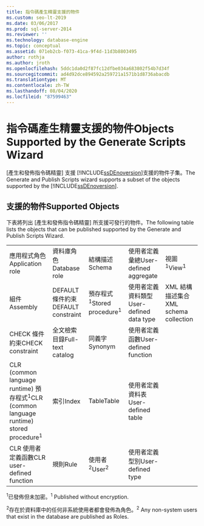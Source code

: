 ```yaml
---
title: 指令碼產生精靈支援的物件
ms.custom: seo-lt-2019
ms.date: 03/06/2017
ms.prod: sql-server-2014
ms.reviewer: ''
ms.technology: database-engine
ms.topic: conceptual
ms.assetid: 071eb2cb-f073-41ca-9f4d-11d3b8803495
author: rothja
ms.author: jroth
ms.openlocfilehash: 5ddc1da0d2f87fc12dfbe034a683802f54b7d34f
ms.sourcegitcommit: ad4d92dce894592a259721a1571b1d8736abacdb
ms.translationtype: MT
ms.contentlocale: zh-TW
ms.lasthandoff: 08/04/2020
ms.locfileid: "87599463"
---
```

# <a name="objects-supported-by-the-generate-scripts-wizard"></a><span data-ttu-id="80a46-102">指令碼產生精靈支援的物件</span><span class="sxs-lookup"><span data-stu-id="80a46-102">Objects Supported by the Generate Scripts Wizard</span></span>
  <span data-ttu-id="80a46-103">[產生和發佈指令碼精靈] 支援 [!INCLUDE[ssDEnoversion](../../includes/ssdenoversion-md.md)]支援的物件子集。</span><span class="sxs-lookup"><span data-stu-id="80a46-103">The Generate and Publish Scripts wizard supports a subset of the objects supported by the [!INCLUDE[ssDEnoversion](../../includes/ssdenoversion-md.md)].</span></span>  
  
## <a name="supported-objects"></a><span data-ttu-id="80a46-104">支援的物件</span><span class="sxs-lookup"><span data-stu-id="80a46-104">Supported Objects</span></span>  
 <span data-ttu-id="80a46-105">下表將列出 [產生和發佈指令碼精靈] 所支援可發行的物件。</span><span class="sxs-lookup"><span data-stu-id="80a46-105">The following table lists the objects that can be published supported by the Generate and Publish Scripts Wizard.</span></span>  
  
||||||  
|-|-|-|-|-|  
|<span data-ttu-id="80a46-106">應用程式角色</span><span class="sxs-lookup"><span data-stu-id="80a46-106">Application role</span></span>|<span data-ttu-id="80a46-107">資料庫角色</span><span class="sxs-lookup"><span data-stu-id="80a46-107">Database role</span></span>|<span data-ttu-id="80a46-108">結構描述</span><span class="sxs-lookup"><span data-stu-id="80a46-108">Schema</span></span>|<span data-ttu-id="80a46-109">使用者定義彙總</span><span class="sxs-lookup"><span data-stu-id="80a46-109">User-defined aggregate</span></span>|<span data-ttu-id="80a46-110">視圖<sup>1</sup></span><span class="sxs-lookup"><span data-stu-id="80a46-110">View<sup>1</sup></span></span>|  
|<span data-ttu-id="80a46-111">組件</span><span class="sxs-lookup"><span data-stu-id="80a46-111">Assembly</span></span>|<span data-ttu-id="80a46-112">DEFAULT 條件約束</span><span class="sxs-lookup"><span data-stu-id="80a46-112">DEFAULT constraint</span></span>|<span data-ttu-id="80a46-113">預存程式<sup>1</sup></span><span class="sxs-lookup"><span data-stu-id="80a46-113">Stored procedure<sup>1</sup></span></span>|<span data-ttu-id="80a46-114">使用者定義資料類型</span><span class="sxs-lookup"><span data-stu-id="80a46-114">User-defined data type</span></span>|<span data-ttu-id="80a46-115">XML 結構描述集合</span><span class="sxs-lookup"><span data-stu-id="80a46-115">XML schema collection</span></span>|  
|<span data-ttu-id="80a46-116">CHECK 條件約束</span><span class="sxs-lookup"><span data-stu-id="80a46-116">CHECK constraint</span></span>|<span data-ttu-id="80a46-117">全文檢索目錄</span><span class="sxs-lookup"><span data-stu-id="80a46-117">Full-text catalog</span></span>|<span data-ttu-id="80a46-118">同義字</span><span class="sxs-lookup"><span data-stu-id="80a46-118">Synonym</span></span>|<span data-ttu-id="80a46-119">使用者定義函數</span><span class="sxs-lookup"><span data-stu-id="80a46-119">User-defined function</span></span>||  
|<span data-ttu-id="80a46-120">CLR (common language runtime) 預存程式<sup>1</sup></span><span class="sxs-lookup"><span data-stu-id="80a46-120">CLR (common language runtime) stored procedure<sup>1</sup></span></span>|<span data-ttu-id="80a46-121">索引</span><span class="sxs-lookup"><span data-stu-id="80a46-121">Index</span></span>|<span data-ttu-id="80a46-122">Table</span><span class="sxs-lookup"><span data-stu-id="80a46-122">Table</span></span>|<span data-ttu-id="80a46-123">使用者定義資料表</span><span class="sxs-lookup"><span data-stu-id="80a46-123">User-defined table</span></span>||  
|<span data-ttu-id="80a46-124">CLR 使用者定義函數</span><span class="sxs-lookup"><span data-stu-id="80a46-124">CLR user-defined function</span></span>|<span data-ttu-id="80a46-125">規則</span><span class="sxs-lookup"><span data-stu-id="80a46-125">Rule</span></span>|<span data-ttu-id="80a46-126">使用者<sup>2</sup></span><span class="sxs-lookup"><span data-stu-id="80a46-126">User<sup>2</sup></span></span>|<span data-ttu-id="80a46-127">使用者定義型別</span><span class="sxs-lookup"><span data-stu-id="80a46-127">User-defined type</span></span>||  
  
 <span data-ttu-id="80a46-128"><sup>1</sup>已發佈但未加密。</span><span class="sxs-lookup"><span data-stu-id="80a46-128"><sup>1</sup> Published without encryption.</span></span>  
  
 <span data-ttu-id="80a46-129"><sup>2</sup>存在於資料庫中的任何非系統使用者都會發佈為角色。</span><span class="sxs-lookup"><span data-stu-id="80a46-129"><sup>2</sup> Any non-system users that exist in the database are published as Roles.</span></span>  
  
  
